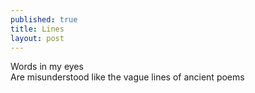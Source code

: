 ```yaml
---
published: true
title: Lines
layout: post
---
```

Words in my eyes
<br/>
Are misunderstood like the vague lines of ancient poems